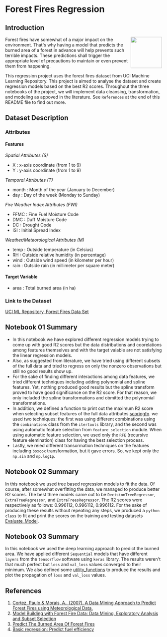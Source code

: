 # Forest Fires Regression
## Introduction
<img align="right" width="100" height="100" src="https://user-images.githubusercontent.com/72099185/161308460-ff41ee80-09c5-4c92-9cd6-37df955598c7.jpg">

Forest fires have somewhat of a major impact on the environment. That's why having a model that predicts the burned area of a forest in advance will help prevents such terrible impacts. These predictions shall trigger the appropriate level of precautions to maintain or even prevent them from happening.

This regression project uses the forest fires dataset from UCI Machine Learning Repository. This project is aimed to analyse the dataset and create regression models based on the best R2 scores. Throughout the three notebooks of the project, we will implement data cleansing, transformation, and modeling as appoved in the literature. See `References` at the end of this README file to find out more.

## Dataset Description
### Attributes
#### Features

*Spatial Attributes (S)*
* X     : x-axis coordinate (from 1 to 9)
* Y     : y-axis coordinate (from 1 to 9)

*Temporal Attributes (T)*
* month : Month of the year (January to December)
* day   : Day of the week (Monday to Sunday)

*Fire Weather Index Attributes (FWI)*
* FFMC  : Fine Fuel Moisture Code
* DMC   : Duff Moisture Code
* DC    : Drought Code
* ISI   : Initial Spread Index

*Weather/Meteorological Attributes (M)*
* temp  : Outside temperature (in Celsius)
* RH    : Outside relative humidity (in percentage)
* wind  : Outside wind speed (in kilometer per hour)
* rain  : Outside rain (in millimeter per square meter)

#### Target Variable
* area  : Total burned area (in ha)

### Link to the Dataset
[UCI ML Repository, Forest Fires Data Set](https://archive.ics.uci.edu/ml/datasets/forest+fires)

## Notebook 01 Summary
* In this notebook we have explored different regression models trying to come up with good R2 scores but the data distributions and coorelations among features themselves and with the target vaiable are not satisfying the linear regression models.<br>
* Also, as suggested from literature, we have tried using different subsets of the full data and tried to regress on only the nonzero observations but still no good results show up.<br>
* For the sake of finding different interactions among data features, we tried different techniques including adding polynomial and spline features. Yet, nothing produced good results but the spline transform proved to have good significance on the R2 score. For that reason, we only included the spline transformations and obmitted the polynomial transformations.<br>
* In addition, we defined a function to print out the maximum R2 score when selecting subset features of the full data attributes [scoringfn](https://github.com/E-Hossam96/Forest-Fires-Regression/blob/0b0817c6a0ba4c53bebb360351d8f0711d0f47df/scoringfn.py). we used two techniques: the first was using different combinations using the `combinations` class from the `itertools` library, and the second was using automatic feature selection from `feature_selection` module. When using automatic feature selection, we used only the `RFE` (recursive feature elemination) class for having the best selection process.<br>
* Lastly, we reied different transormation techniques on the features including `boxcox` transformation, but it gave errors. So, we kept only the `np.sin` and `np.log1p`.

## Notebook 02 Summary
In this notebook we used tree based regression models to fit the data. Of course, after somewhat overfitting the data, we managed to produce better R2 scores. The best three models came out to be `DecisionTreeRegressor`, `ExtraTreeRegressor`, and `ExtraTreesRegressor`. The R2 scores were respectively as follows: 0.996112, 0.996112, 0.996112. For the sake of producing these results without repeating any steps, we produced a `python` `class` to fit and print the scores on the training and testing datasets [Evaluate_Model](https://github.com/E-Hossam96/Forest-Fires-Regression/blob/0b0817c6a0ba4c53bebb360351d8f0711d0f47df/Evaluate_Model.py).

## Notebook 03 Summary
In this notebook we used the deep learning approach to predict the burned area. We have applied different `Sequential` models that have different `layers` from the `tensorflow` software using `keras` library. The results weren't that much perfect but `loss` and `val_loss` values converged to their minimum. We also defined some [utility_functions](https://github.com/E-Hossam96/Forest-Fires-Regression/blob/0b0817c6a0ba4c53bebb360351d8f0711d0f47df/utility_functions.py) to produce the results and plot the propagation of `loss` and `val_loss` values.

## References
1. [Cortez, Paulo & Morais, A.. (2007). A Data Mining Approach to Predict Forest Fires using Meteorological Data.](https://www.researchgate.net/publication/238767143_A_Data_Mining_Approach_to_Predict_Forest_Fires_using_Meteorological_Data)
2. [Model Building with Forest Fire Data: Data Mining, Exploratory Analysis and Subset Selection](http://fisher.stats.uwo.ca/faculty/aim/2018/4850G/projects/FIREProjectFinalReport.pdf)
3. [Predict The Burned Area Of Forest Fires](https://www.kaggle.com/code/elikplim/predict-the-burned-area-of-forest-fires/notebook)
4. [Basic regression: Predict fuel efficiency](https://github.com/tensorflow/docs/blob/a3fbfca0af5773cec68c17c1b1ea6cb21d35f791/site/en/tutorials/keras/regression.ipynb)
